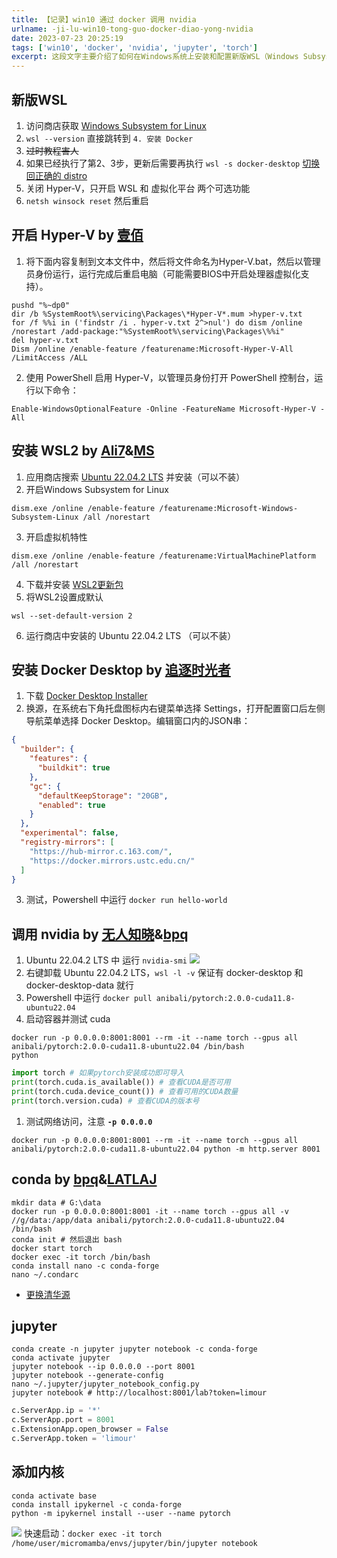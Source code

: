 ```yaml
---
title: 【记录】win10 通过 docker 调用 nvidia
urlname: -ji-lu-win10-tong-guo-docker-diao-yong-nvidia
date: 2023-07-23 20:25:19
tags: ['win10', 'docker', 'nvidia', 'jupyter', 'torch']
excerpt: 这段文字主要介绍了如何在Windows系统上安装和配置新版WSL（Windows Subsystem for Linux），以及安装Docker和使用GPU加速等内容。具体步骤包括访问商店获取WSL，安装Docker，关闭Hyper-V，开启虚拟化平台，启用Hyper-V和WSL等。然后介绍了如何安装WSL2、下载Docker Desktop、配置Docker镜像源等。最后还介绍了如何测试网络访问、安装和配置conda环境、启动Jupyter Notebook等操作。
---
```

## 新版WSL
1. 访问商店获取 [Windows Subsystem for Linux](https://www.microsoft.com/store/productId/9P9TQF7MRM4R)
2. `wsl --version` 直接跳转到 `4. 安装 Docker`
3. ~~过时教程害人~~
4. 如果已经执行了第2、3步，更新后需要再执行 `wsl -s docker-desktop` [切换回正确的 distro](https://askubuntu.com/questions/1423048/i-am-getting-error-on-windows-subsystem#:~:text=I%20think%20this%20link%20might%20help.%20One%20cause,to%20right%20one%20with%20wsl%20-s%20%3Cdistro_name%3E%20command.)
5. 关闭 Hyper-V，只开启 WSL 和 虚拟化平台 两个可选功能
6. `netsh winsock reset` 然后重启
## 开启 Hyper-V by [壹佰](https://developer.aliyun.com/article/1144836)
1. 将下面内容复制到文本文件中，然后将文件命名为Hyper-V.bat，然后以管理员身份运行，运行完成后重启电脑（可能需要BIOS中开启处理器虚拟化支持）。
```shell
pushd "%~dp0"
dir /b %SystemRoot%\servicing\Packages\*Hyper-V*.mum >hyper-v.txt
for /f %%i in ('findstr /i . hyper-v.txt 2^>nul') do dism /online /norestart /add-package:"%SystemRoot%\servicing\Packages\%%i"
del hyper-v.txt
Dism /online /enable-feature /featurename:Microsoft-Hyper-V-All /LimitAccess /ALL
```
2. 使用 PowerShell 启用 Hyper-V，以管理员身份打开 PowerShell 控制台，运行以下命令：
```shell
Enable-WindowsOptionalFeature -Online -FeatureName Microsoft-Hyper-V -All
```
## 安装 WSL2 by [Ali7](https://zhuanlan.zhihu.com/p/599286889)&[MS](https://learn.microsoft.com/zh-cn/windows/wsl/install-manual#step-3---enable-virtual-machine-feature)
1. 应用商店搜索 [Ubuntu 22.04.2 LTS](https://www.microsoft.com/store/productId/9PN20MSR04DW) 并安装（可以不装）
2. 开启Windows Subsystem for Linux
```shell
dism.exe /online /enable-feature /featurename:Microsoft-Windows-Subsystem-Linux /all /norestart
```
3. 开启虚拟机特性
```shell
dism.exe /online /enable-feature /featurename:VirtualMachinePlatform /all /norestart
```
4. 下载并安装 [WSL2更新包](https://wslstorestorage.blob.core.windows.net/wslblob/wsl_update_x64.msi)
5. 将WSL2设置成默认
```shell
wsl --set-default-version 2
```
6. 运行商店中安装的 Ubuntu 22.04.2 LTS （可以不装）
## 安装 Docker Desktop  by [追逐时光者](https://zhuanlan.zhihu.com/p/441965046)
1. 下载 [Docker Desktop Installer](https://desktop.docker.com/win/stable/amd64/Docker%20Desktop%20Installer.exe)
2. 换源，在系统右下角托盘图标内右键菜单选择 Settings，打开配置窗口后左侧导航菜单选择 Docker Desktop。编辑窗口内的JSON串：
```json
{
  "builder": {
    "features": {
      "buildkit": true
    },
    "gc": {
      "defaultKeepStorage": "20GB",
      "enabled": true
    }
  },
  "experimental": false,
  "registry-mirrors": [
    "https://hub-mirror.c.163.com/",
    "https://docker.mirrors.ustc.edu.cn/"
  ]
}
```
3. 测试，Powershell 中运行 `docker run hello-world`
## 调用 nvidia by [无人知晓](https://zhuanlan.zhihu.com/p/543280130)&[bpq](https://zhuanlan.zhihu.com/p/610319395)
1. Ubuntu 22.04.2 LTS 中 运行 `nvidia-smi`
![](https://img.limour.top/2023/08/30/64ef3604b91e0.webp)
1. 右键卸载 Ubuntu 22.04.2 LTS，`wsl -l -v` 保证有 docker-desktop 和 docker-desktop-data 就行
2. Powershell 中运行 `docker pull anibali/pytorch:2.0.0-cuda11.8-ubuntu22.04`
3. 启动容器并测试 cuda
```shell
docker run -p 0.0.0.0:8001:8001 --rm -it --name torch --gpus all anibali/pytorch:2.0.0-cuda11.8-ubuntu22.04 /bin/bash
python
```
```python
import torch # 如果pytorch安装成功即可导入
print(torch.cuda.is_available()) # 查看CUDA是否可用
print(torch.cuda.device_count()) # 查看可用的CUDA数量
print(torch.version.cuda) # 查看CUDA的版本号
```
1. 测试网络访问，注意 **`-p 0.0.0.0`**
```
docker run -p 0.0.0.0:8001:8001 --rm -it --name torch --gpus all anibali/pytorch:2.0.0-cuda11.8-ubuntu22.04 python -m http.server 8001
```
## conda by [bpq](https://zhuanlan.zhihu.com/p/610319395)&[LATLAJ](https://www.jianshu.com/p/e1bd6e13d8e4)
```shell
mkdir data # G:\data
docker run -p 0.0.0.0:8001:8001 -it --name torch --gpus all -v //g/data:/app/data anibali/pytorch:2.0.0-cuda11.8-ubuntu22.04 /bin/bash
conda init # 然后退出 bash
docker start torch
docker exec -it torch /bin/bash
conda install nano -c conda-forge
nano ~/.condarc
```
+ [更换清华源](/-ji-lu--an-zhuang-conda-bing-geng-huan-qing-hua-yuan)
## jupyter
```shell
conda create -n jupyter jupyter notebook -c conda-forge
conda activate jupyter
jupyter notebook --ip 0.0.0.0 --port 8001
jupyter notebook --generate-config
nano ~/.jupyter/jupyter_notebook_config.py
jupyter notebook # http://localhost:8001/lab?token=limour
```
```python
c.ServerApp.ip = '*'
c.ServerApp.port = 8001
c.ExtensionApp.open_browser = False
c.ServerApp.token = 'limour'
```
## 添加内核
```
conda activate base
conda install ipykernel -c conda-forge
python -m ipykernel install --user --name pytorch
```
![](https://img.limour.top/2023/08/30/64ef3633df990.webp)
快速启动：`docker exec -it torch /home/user/micromamba/envs/jupyter/bin/jupyter notebook`